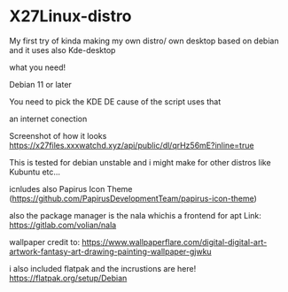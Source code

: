 # X27Linux-distro
My first try of kinda making my own distro/ own desktop based on debian and it uses also Kde-desktop

what you need!

Debian 11 or later

You need to pick the KDE DE cause of the script uses that

an internet conection



Screenshot of how it looks https://x27files.xxxwatchd.xyz/api/public/dl/qrHz56mE?inline=true

This is tested for debian unstable and i might make for other distros like Kubuntu etc...

icnludes also Papirus Icon Theme (https://github.com/PapirusDevelopmentTeam/papirus-icon-theme)

also the package manager is the nala whichis a frontend for apt Link: https://gitlab.com/volian/nala

wallpaper credit to: https://www.wallpaperflare.com/digital-digital-art-artwork-fantasy-art-drawing-painting-wallpaper-gjwku

i also included flatpak and the incrustions are here! https://flatpak.org/setup/Debian
